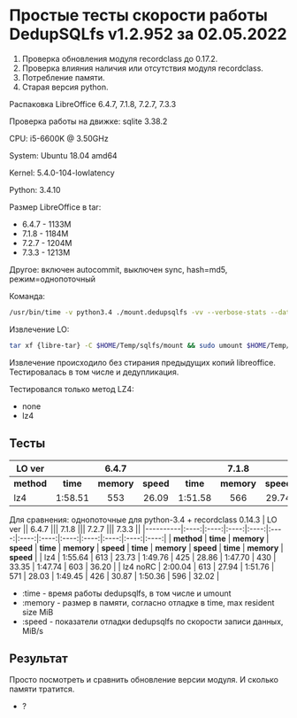 # Простые тесты скорости работы DedupSQLfs v1.2.952 за 02.05.2022

1. Проверка обновления модуля recordclass до 0.17.2.
2. Проверка влияния наличия или отсутствия модуля recordclass.
3. Потребление памяти.
4. Старая версия python.

Распаковка LibreOffice 6.4.7, 7.1.8, 7.2.7, 7.3.3

Проверка работы на движке: sqlite 3.38.2

CPU: i5-6600K @ 3.50GHz

System: Ubuntu 18.04 amd64

Kernel: 5.4.0-104-lowlatency

Python: 3.4.10

Размер LibreOffice в tar:

* 6.4.7 - 1133M
* 7.1.8 - 1184M
* 7.2.7 - 1204M
* 7.3.3 - 1213M

Другое: включен autocommit, выключен sync, hash=md5, режим=однопоточный

Команда:
```sh
/usr/bin/time -v python3.4 ./mount.dedupsqlfs -vv --verbose-stats --data $HOME/Temp/sqlfs/data/ --compress lz4 --no-sync --no-cache-flusher --minimal-compress-size -1 -o noatime $HOME/Temp/sqlfs/mount
```

Извлечение LO:
```sh
tar xf {libre-tar} -C $HOME/Temp/sqlfs/mount && sudo umount $HOME/Temp/sqlfs/mount
```

Извлечение происходило без стирания предыдущих копий libreoffice. Тестировалась в том числе и дедупликация.

Тестировался только метод LZ4:

* none
* lz4

## Тесты

| LO ver   || 6.4.7 ||| 7.1.8 ||| 7.2.7 ||| 7.3.3 ||
|----------|:----:|:----:|:----:|:----:|:----:|:----:|:----:|:----:|:----:|:----:|:----:|:----:|
| **method** | **time** | **memory** | **speed** | **time** | **memory** | **speed** | **time** | **memory** | **speed** | **time** | **memory** | **speed** |
| lz4      | 1:58.51 | 553 | 26.09 | 1:51.58 | 566 | 29.74 | 1:52.27 | 593 | 35.50 | 1:50.19 | 593 | 33.15 |

Для сравнения: однопоточные для python-3.4 + recordclass 0.14.3
| LO ver   || 6.4.7 ||| 7.1.8 ||| 7.2.7 ||| 7.3.3 ||
|----------|:----:|:----:|:----:|:----:|:----:|:----:|:----:|:----:|:----:|:----:|:----:|:----:|
| **method** | **time** | **memory** | **speed** | **time** | **memory** | **speed** | **time** | **memory** | **speed** | **time** | **memory** | **speed** |
| lz4      | 1:55.64 | 613 | 23.73 | 1:49.76 | 425 | 28.86 | 1:47.70 | 430 | 33.35 | 1:47.74 | 603 | 36.20 |
| lz4 noRC | 2:00.04 | 613 | 27.94 | 1:51.76 | 571 | 28.03 | 1:49.45 | 426 | 30.87 | 1:50.36 | 596 | 32.02 |

* :time   - время работы dedupsqlfs, в том числе и umount
* :memory - размер в памяти, согласно отладке в time, max resident size MiB
* :speed  - показатели отладки dedupsqlfs по скорости записи данных, MiB/s

## Результат

Просто посмотреть и сравнить обновление версии модуля. И сколько памяти тратится.

- ?
